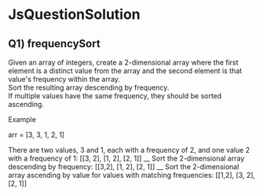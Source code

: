 ﻿# JsQuestionSolution
 
## Q1) frequencySort
Given an array of integers, create a 2-dimensional array 
where the first element is a distinct value from the array and 
the second element is that value's frequency within the array.  
Sort the resulting array descending by frequency.  
If multiple values have the same frequency, they should be sorted ascending.

Example

arr = [3, 3, 1, 2, 1]

There are two values, 3 and 1, each with a frequency of 2, and one value 2 with a frequency of 1: [[3, 2], [1, 2], [2, 1]] __
Sort the 2-dimensional array descending by frequency: [[3,2], [1, 2], [2, 1]] __
Sort the 2-dimensional array ascending by value for values with matching frequencies: [[1,2], [3, 2], [2, 1]]
